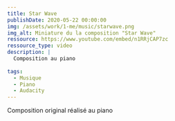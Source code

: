 ```yaml
---
title: Star Wave
publishDate: 2020-05-22 00:00:00
img: /assets/work/1-me/music/starwave.png
img_alt: Miniature du la composition "Star Wave"
ressource: https://www.youtube.com/embed/n1RRjCAP7zc
ressource_type: video
description: |
  Composition au piano
  
tags:
  - Musique
  - Piano
  - Audacity
---
```


Composition original réalisé au piano